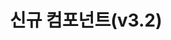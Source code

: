 ---
title: "신규 컴포넌트(v3.2)"
linkTitle: "신규 컴포넌트(v3.2)"
description: "신규 컴포넌트(v3.2)"
url: /common-component/elementary-technology/new-components-v3.2/
menu:
  depth:
    weight: 1
    parent: "elementary-technology"
    identifier: "new-components-v3.2"
---
